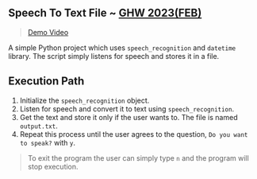 ## Speech To Text File ~ [GHW 2023(FEB)](https://ghw.mlh.io)
> [Demo Video]()

A simple Python project which uses `speech_recognition` and `datetime` library. The script simply listens for speech and stores it in a file.

## Execution Path

1. Initialize the `speech_recognition` object.
2. Listen for speech and convert it to text using `speech_recognition`.
3. Get the text and store it only if the user wants to. The file is named `output.txt`.
4. Repeat this process until the user agrees to the question, `Do you want to speak?` with `y`.

> To exit the program the user can simply type `n` and the program will stop execution.